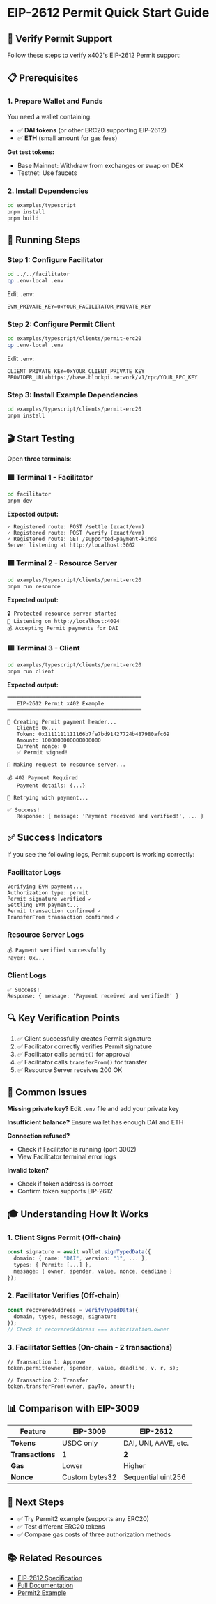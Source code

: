 # EIP-2612 Permit Quick Start Guide

## 🎯 Verify Permit Support

Follow these steps to verify x402's EIP-2612 Permit support:

## 📋 Prerequisites

### 1. Prepare Wallet and Funds

You need a wallet containing:
- ✅ **DAI tokens** (or other ERC20 supporting EIP-2612)
- ✅ **ETH** (small amount for gas fees)

**Get test tokens:**
- Base Mainnet: Withdraw from exchanges or swap on DEX
- Testnet: Use faucets

### 2. Install Dependencies

```bash
cd examples/typescript
pnpm install
pnpm build
```

## 🚀 Running Steps

### Step 1: Configure Facilitator

```bash
cd ../../facilitator
cp .env-local .env
```

Edit `.env`:
```env
EVM_PRIVATE_KEY=0xYOUR_FACILITATOR_PRIVATE_KEY
```

### Step 2: Configure Permit Client

```bash
cd examples/typescript/clients/permit-erc20
cp .env-local .env
```

Edit `.env`:
```env
CLIENT_PRIVATE_KEY=0xYOUR_CLIENT_PRIVATE_KEY
PROVIDER_URL=https://base.blockpi.network/v1/rpc/YOUR_RPC_KEY
```

### Step 3: Install Example Dependencies

```bash
cd examples/typescript/clients/permit-erc20
pnpm install
```

## 🎬 Start Testing

Open **three terminals**:

### 🟦 Terminal 1 - Facilitator

```bash
cd facilitator
pnpm dev
```

**Expected output:**
```
✓ Registered route: POST /settle (exact/evm)
✓ Registered route: POST /verify (exact/evm)
✓ Registered route: GET /supported-payment-kinds
Server listening at http://localhost:3002
```

### 🟩 Terminal 2 - Resource Server

```bash
cd examples/typescript/clients/permit-erc20
pnpm run resource
```

**Expected output:**
```
🔒 Protected resource server started
📍 Listening on http://localhost:4024
💰 Accepting Permit payments for DAI
```

### 🟨 Terminal 3 - Client

```bash
cd examples/typescript/clients/permit-erc20
pnpm run client
```

**Expected output:**
```
═══════════════════════════════════════════
   EIP-2612 Permit x402 Example
═══════════════════════════════════════════

🔐 Creating Permit payment header...
   Client: 0x...
   Token: 0x1111111111166b7fe7bd91427724b487980afc69
   Amount: 1000000000000000000
   Current nonce: 0
   ✅ Permit signed!

🚀 Making request to resource server...

💰 402 Payment Required
   Payment details: {...}

🔄 Retrying with payment...

✅ Success!
   Response: { message: 'Payment received and verified!', ... }
```

## ✅ Success Indicators

If you see the following logs, Permit support is working correctly:

### Facilitator Logs
```
Verifying EVM payment...
Authorization type: permit
Permit signature verified ✓
Settling EVM payment...
Permit transaction confirmed ✓
TransferFrom transaction confirmed ✓
```

### Resource Server Logs
```
💰 Payment verified successfully
Payer: 0x...
```

### Client Logs
```
✅ Success!
Response: { message: 'Payment received and verified!' }
```

## 🔍 Key Verification Points

1. ✅ Client successfully creates Permit signature
2. ✅ Facilitator correctly verifies Permit signature
3. ✅ Facilitator calls `permit()` for approval
4. ✅ Facilitator calls `transferFrom()` for transfer
5. ✅ Resource Server receives 200 OK

## 🐛 Common Issues

**Missing private key?**
Edit `.env` file and add your private key

**Insufficient balance?**
Ensure wallet has enough DAI and ETH

**Connection refused?**
- Check if Facilitator is running (port 3002)
- View Facilitator terminal error logs

**Invalid token?**
- Check if token address is correct
- Confirm token supports EIP-2612

## 🎓 Understanding How It Works

### 1. Client Signs Permit (Off-chain)

```typescript
const signature = await wallet.signTypedData({
  domain: { name: "DAI", version: "1", ... },
  types: { Permit: [...] },
  message: { owner, spender, value, nonce, deadline }
});
```

### 2. Facilitator Verifies (Off-chain)

```typescript
const recoveredAddress = verifyTypedData({
  domain, types, message, signature
});
// Check if recoveredAddress === authorization.owner
```

### 3. Facilitator Settles (On-chain - 2 transactions)

```solidity
// Transaction 1: Approve
token.permit(owner, spender, value, deadline, v, r, s);

// Transaction 2: Transfer
token.transferFrom(owner, payTo, amount);
```

## 📊 Comparison with EIP-3009

| Feature | EIP-3009 | EIP-2612 |
|---------|----------|----------|
| **Tokens** | USDC only | DAI, UNI, AAVE, etc. |
| **Transactions** | 1 | **2** |
| **Gas** | Lower | Higher |
| **Nonce** | Custom bytes32 | Sequential uint256 |

## 🎯 Next Steps

- ✅ Try Permit2 example (supports any ERC20)
- ✅ Test different ERC20 tokens
- ✅ Compare gas costs of three authorization methods

## 📚 Related Resources

- [EIP-2612 Specification](https://eips.ethereum.org/EIPS/eip-2612)
- [Full Documentation](../../../AUTHORIZATION_TYPES.md)
- [Permit2 Example](../permit2-universal/README.md)

